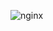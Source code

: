 ![nginx](https://user-images.githubusercontent.com/18486562/100410425-86e3d980-3023-11eb-9936-9166dd86039a.png)